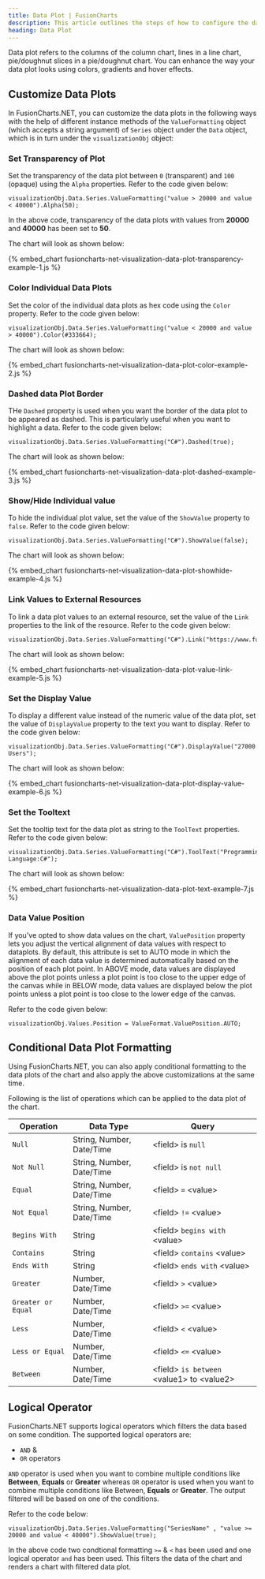 ```yaml
---
title: Data Plot | FusionCharts
description: This article outlines the steps of how to configure the data plots.
heading: Data Plot
---
```


Data plot refers to the columns of the column chart, lines in a line chart, pie/doughnut slices in a pie/doughnut chart. You can enhance the way your data plot looks using colors, gradients and hover effects.

## Customize Data Plots

In FusionCharts.NET, you can customize the data plots in the following ways with the help of different instance methods of the `ValueFormatting` object (which accepts a string argument) of `Series` object under the `Data` object, which is in turn under the `visualizationObj` object:

### Set Transparency of Plot

Set the transparency of the data plot between `0` (transparent) and `100` (opaque) using the `Alpha` properties. Refer to the code given below:

```
visualizationObj.Data.Series.ValueFormatting("value > 20000 and value < 40000").Alpha(50);
```

In the above code, transparency of the data plots with values from **20000** and **40000** has been set to **50**.

The chart will look as shown below:

{% embed_chart fusioncharts-net-visualization-data-plot-transparency-example-1.js %}

### Color Individual Data Plots

Set the color of the individual data plots as hex code using the `Color` property. Refer to the code given below:

```
visualizationObj.Data.Series.ValueFormatting("value < 20000 and value > 40000").Color(#333664);
```

The chart will look as shown below:

{% embed_chart fusioncharts-net-visualization-data-plot-color-example-2.js %}

### Dashed data Plot Border

THe `Dashed` property is used when you want the border of the data plot to be appeared as dashed. This is particularly useful when you want to highlight a data. Refer to the code given below:

```
visualizationObj.Data.Series.ValueFormatting("C#").Dashed(true);
```

The chart will look as shown below:

{% embed_chart fusioncharts-net-visualization-data-plot-dashed-example-3.js %}

### Show/Hide Individual value

To hide the individual plot value, set the value of the `ShowValue` property to `false`. Refer to the code given below:

```
visualizationObj.Data.Series.ValueFormatting("C#").ShowValue(false);
```

The chart will look as shown below:

{% embed_chart fusioncharts-net-visualization-data-plot-showhide-example-4.js %}

### Link Values to External Resources

To link a data plot values to an external resource, set the value of the `Link` properties to the link of the resource. Refer to the code given below:

```
visualizationObj.Data.Series.ValueFormatting("C#").Link("https://www.fusioncharts.com/");
```

The chart will look as shown below:

{% embed_chart fusioncharts-net-visualization-data-plot-value-link-example-5.js %}

### Set the Display Value

To display a different value instead of the numeric value of the data plot, set the value of `DisplayValue` property to the text you want to display. Refer to the code given below:

```
visualizationObj.Data.Series.ValueFormatting("C#").DisplayValue("27000 Users");
```

The chart will look as shown below:

{% embed_chart fusioncharts-net-visualization-data-plot-display-value-example-6.js %}

### Set the Tooltext

Set the tooltip text for the data plot as string to the `ToolText` properties. Refer to the code given below:

```
visualizationObj.Data.Series.ValueFormatting("C#").ToolText("Programming Language:C#");
```

The chart will look as shown below:

{% embed_chart fusioncharts-net-visualization-data-plot-text-example-7.js %}

### Data Value Position

If you've opted to show data values on the chart, `ValuePosition` property lets you adjust the vertical alignment of data values with respect to dataplots. By default, this attribute is set to AUTO mode in which the alignment of each data value is determined automatically based on the position of each plot point. In ABOVE mode, data values are displayed above the plot points unless a plot point is too close to the upper edge of the canvas while in BELOW mode, data values are displayed below the plot points unless a plot point is too close to the lower edge of the canvas.

Refer to the code given below:

```
visualizationObj.Values.Position = ValueFormat.ValuePosition.AUTO;
```

## Conditional Data Plot Formatting

Using FusionCharts.NET, you can also apply conditional formatting to the data plots of the chart and also apply the above customizations at the same time.

Following is the list of operations which can be applied to the data plot of the chart.

Operation | Data Type | Query
--- | --- | ---
`Null` | String, Number, Date/Time | &lt;field&gt; is `null`
`Not Null` | String, Number, Date/Time| &lt;field&gt; is `not null`
`Equal` | String, Number, Date/Time | &lt;field&gt; `=` &lt;value&gt;
`Not Equal` | String, Number, Date/Time | &lt;field&gt; `!=` &lt;value&gt;
`Begins With` | String | &lt;field&gt; `begins with` &lt;value&gt;
`Contains` | String | &lt;field&gt; `contains` &lt;value&gt;
`Ends With` | String | &lt;field&gt; `ends with` &lt;value&gt;
`Greater` | Number, Date/Time | &lt;field&gt; `>` &lt;value&gt;
`Greater or Equal` | Number, Date/Time | &lt;field&gt; `>=` &lt;value&gt;
`Less` | Number, Date/Time | &lt;field&gt; `<` &lt;value&gt;
`Less or Equal` | Number, Date/Time | &lt;field&gt; `<=` &lt;value&gt;
`Between` | Number, Date/Time | &lt;field&gt; `is between` &lt;value1&gt; to &lt;value2&gt;

## Logical Operator

FusionCharts.NET supports logical operators which filters the data based on some condition. The supported logical operators are:

* `AND` &
* `OR` operators

`AND` operator is used when you want to combine multiple conditions like **Between**, **Equals** or **Greater** whereas `OR` operator is used when you want to combine multiple conditions like Between, **Equals** or **Greater**. The output filtered will be based on one of the conditions.

Refer to the code below:

```
visualizationObj.Data.Series.ValueFormatting("SeriesName" , "value >= 20000 and value < 40000").ShowValue(true);
```

In the above code two condtional formatting `>=` & `<` has been used and one logical operator `and` has been used. This filters the data of the chart and renders a chart with filtered data plot.